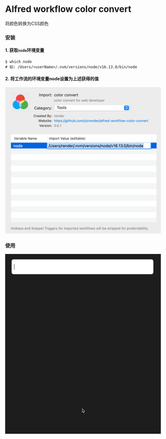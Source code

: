 # Alfred workflow color convert
将颜色转换为CSS颜色

### 安装
#### 1. 获取`node`环境变量
```shell
$ which node
# 如: /Users/<userName>/.nvm/versions/node/v16.13.0/bin/node
```
#### 2. 将工作流的环境变量node设置为上述获得的值
![env](media/env.png)

### 使用
![usage](media/usage.gif)